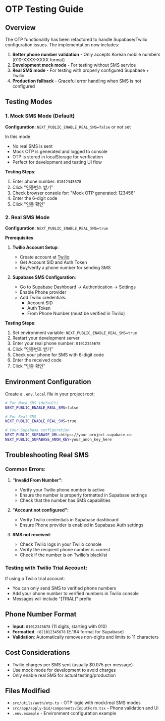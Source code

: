# OTP Testing Guide

## Overview
The OTP functionality has been refactored to handle Supabase/Twilio configuration issues. The implementation now includes:

1. **Better phone number validation** - Only accepts Korean mobile numbers (010-XXXX-XXXX format)
2. **Development mock mode** - For testing without SMS service
3. **Real SMS mode** - For testing with properly configured Supabase + Twilio
4. **Production fallback** - Graceful error handling when SMS is not configured

## Testing Modes

### 1. Mock SMS Mode (Default)
**Configuration**: `NEXT_PUBLIC_ENABLE_REAL_SMS=false` or not set

In this mode:
- No real SMS is sent
- Mock OTP is generated and logged to console
- OTP is stored in localStorage for verification
- Perfect for development and testing UI flow

**Testing Steps**:
1. Enter phone number: `01012345678`
2. Click "인증번호 받기"
3. Check browser console for: "Mock OTP generated: 123456"
4. Enter the 6-digit code
5. Click "인증 확인"

### 2. Real SMS Mode
**Configuration**: `NEXT_PUBLIC_ENABLE_REAL_SMS=true`

**Prerequisites**:
1. **Twilio Account Setup**:
   - Create account at [Twilio](https://www.twilio.com/)
   - Get Account SID and Auth Token
   - Buy/verify a phone number for sending SMS

2. **Supabase SMS Configuration**:
   - Go to Supabase Dashboard → Authentication → Settings
   - Enable Phone provider
   - Add Twilio credentials:
     - Account SID
     - Auth Token
     - From Phone Number (must be verified in Twilio)

**Testing Steps**:
1. Set environment variable: `NEXT_PUBLIC_ENABLE_REAL_SMS=true`
2. Restart your development server
3. Enter your real phone number: `01012345678`
4. Click "인증번호 받기"
5. Check your phone for SMS with 6-digit code
6. Enter the received code
7. Click "인증 확인"

## Environment Configuration

Create a `.env.local` file in your project root:

```bash
# For Mock SMS (default)
NEXT_PUBLIC_ENABLE_REAL_SMS=false

# For Real SMS
NEXT_PUBLIC_ENABLE_REAL_SMS=true

# Your Supabase configuration
NEXT_PUBLIC_SUPABASE_URL=https://your-project.supabase.co
NEXT_PUBLIC_SUPABASE_ANON_KEY=your_anon_key_here
```

## Troubleshooting Real SMS

### Common Errors:

1. **"Invalid From Number"**:
   - Verify your Twilio phone number is active
   - Ensure the number is properly formatted in Supabase settings
   - Check that the number has SMS capabilities

2. **"Account not configured"**:
   - Verify Twilio credentials in Supabase dashboard
   - Ensure Phone provider is enabled in Supabase Auth settings

3. **SMS not received**:
   - Check Twilio logs in your Twilio console
   - Verify the recipient phone number is correct
   - Check if the number is on Twilio's blacklist

### Testing with Twilio Trial Account:

If using a Twilio trial account:
- You can only send SMS to verified phone numbers
- Add your phone number to verified numbers in Twilio console
- Messages will include "[TRIAL]" prefix

## Phone Number Format
- **Input**: `01012345678` (11 digits, starting with 010)
- **Formatted**: `+821012345678` (E.164 format for Supabase)
- **Validation**: Automatically removes non-digits and limits to 11 characters

## Cost Considerations
- Twilio charges per SMS sent (usually $0.075 per message)
- Use mock mode for development to avoid charges
- Only enable real SMS for actual testing/production

## Files Modified
- `src/utils/auth/otp.ts` - OTP logic with mock/real SMS modes
- `src/app/apply-bid/components/InputForm.tsx` - Phone validation and UI
- `.env.example` - Environment configuration example
